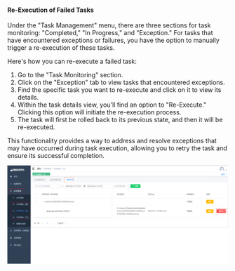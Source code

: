 
#### Re-Execution of Failed Tasks

Under the "Task Management" menu, there are three sections for task monitoring: "Completed," "In Progress," and "Exception." For tasks that have encountered exceptions or failures, you have the option to manually trigger a re-execution of these tasks.

Here's how you can re-execute a failed task:

1. Go to the "Task Monitoring" section.
2. Click on the "Exception" tab to view tasks that encountered exceptions.
3. Find the specific task you want to re-execute and click on it to view its details.
4. Within the task details view, you'll find an option to "Re-Execute." Clicking this option will initiate the re-execution process.
5. The task will first be rolled back to its previous state, and then it will be re-executed.

This functionality provides a way to address and resolve exceptions that may have occurred during task execution, allowing you to retry the task and ensure its successful completion.

![image-20230621151925489](../../images/whaleal-data-images/image-20230621151925489.png)
